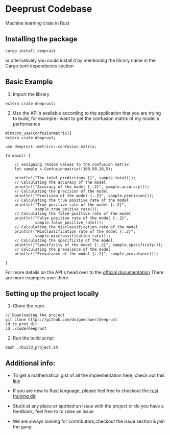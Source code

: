 # Deeprust Codebase 

Machine learning crate in Rust

## Installing the package

~~~~
cargo install deeprust
~~~~

or alternatively you could install it by mentioning the library name in the Cargo.toml dependecies section

## Basic Example 

1. Import the library 

~~~~
extern crate deeprust;
~~~~

2. Use the API's available according to the application that you are trying to build, for example I want to get the confusion matrix of my model's performance

~~~~
#[macro_use(Confusionmatrix)]
extern crate deeprust;

use deeprust::metrics::confusion_matrix;

fn main() {

    // assigning random values to the confusion matrix
    let sample = Confusionmatrix!(100,50,10,5);

    println!("The total predictions {}", sample.total());
    // Calculating the accuracy of the model
    println!("Accuracy of the model {:.2}", sample.accuracy());
    // Calculating the precision of the model
    println!("Precision of the model {:.2}", sample.precision());
    // Calculating the true positive rate of the model
    println!("True positive rate of the model {:.2}",
             sample.true_poitive_rate());
    // Calculating the false positive rate of the model
    println!("False positive rate of the model {:.2}",
             sample.false_positive_rate());
    // Calculating the misclassification rate of the model
    println!("Misclassification rate of the model {:.2}",
             sample.misclassification_rate());
    // Calculating the specificity of the model
    println!("Specificity of the model {:.2}", sample.specificity());
    // Calculating the prevalance of the model
    println!("Prevalance of the model {:.2}", sample.prevalance());
 
}
~~~~

For more details on the API's head over to the [official documentation](https://docs.rs/deeprust/0.1.0/deeprust/) There are more examples over there 

## Setting up the project locally

1. Clone the repo
~~~~
// Downloading the project
git clone https://github.com/dvigneshwer/deeprust
cd to_proj_dir
cd ./code/deeprust
~~~~

2. Run the build script 
~~~~
bash ./build_project.sh
~~~~

## Additional info:

* To get a mathematical gist of all the implementation here, check out this [link](https://gist.github.com/dvigneshwer/9301df385be7adfd2d3ce41365aa5ad7) 

* If you are new to Rust language, please feel free to checkout the [rust training dir](./rust_training)

* Stuck at any place or spotted an issue with the project or do you have a feedback, feel free to to raise an issue

* We are always looking for contributors,checkout the issue section & join the gang 